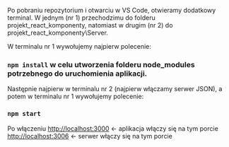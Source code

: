Po pobraniu repozytorium i otwarciu w VS Code, otwieramy dodatkowy terminal.
W jednym (nr 1) przechodzimu do folderu projekt_react_komponenty, natomiast w drugim (nr 2) do projekt_react_komponenty\Server.

W terminalu nr 1 wywołujemy najpierw polecenie:
### `npm install` w celu utworzenia folderu node_modules potrzebnego do uruchomienia aplikacji.

Następnie najpierw w terminalu nr 2 (najpierw włączamy serwer JSON), a potem w terminalu nr 1 wywołujemy polecenie:
### `npm start`

Po włączeniu
[http://localhost:3000](http://localhost:3000) <- aplikacja włączy się na tym porcie
[http://localhost:3006](http://localhost:3006) <- serwer włączy się na tym porcie
